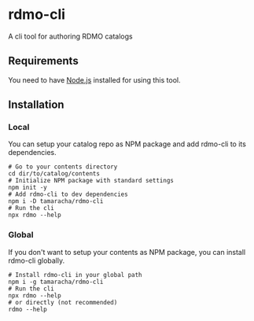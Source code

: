# rdmo-cli

A cli tool for authoring RDMO catalogs

## Requirements

You need to have [Node.js] installed for using this tool.

## Installation

### Local

You can setup your catalog repo as NPM package and add rdmo-cli to its dependencies.

```shell
# Go to your contents directory
cd dir/to/catalog/contents
# Initialize NPM package with standard settings
npm init -y
# Add rdmo-cli to dev dependencies
npm i -D tamaracha/rdmo-cli
# Run the cli
npx rdmo --help
```

### Global

If you don't want to setup your contents as NPM package,
you can install rdmo-cli globally.

```shell
# Install rdmo-cli in your global path
npm i -g tamaracha/rdmo-cli
# Run the cli
npx rdmo --help
# or directly (not recommended)
rdmo --help
```

[Node.js]: nodejs.org
